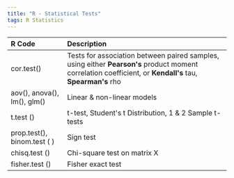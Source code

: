 ```yaml
---
title: "R - Statistical Tests"
tags: R Statistics
---
```


| R Code     | Description |
|:-----------|:------------|
| cor.test() | Tests for association between paired samples, using either  __Pearson's__ product moment correlation coefficient, or  __Kendall's__ tau,  __Spearman's__ rho |
| aov(), anova(), lm(), glm() | Linear & non-linear models |
| t.test ()     | t-test, Student's t Distribution, 1 & 2 Sample t-tests |
| prop.test(), binom.test ( ) | Sign test |
| chisq.test ()  | Chi-square test on matrix X |
| fisher.test () | Fisher exact test |
